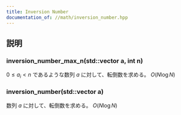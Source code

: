 ```yaml
---
title: Inversion Number
documentation_of: //math/inversion_number.hpp
---
```


## 説明

### inversion_number_max_n(std::vector<int> a, int n)

$0 \leq a_i < n$ であるような数列 $a$ に対して、転倒数を求める。 $O(N\log N)$

### inversion_number(std::vector<T> a)

数列 $a$ に対して、転倒数を求める。 $O(N\log N)$